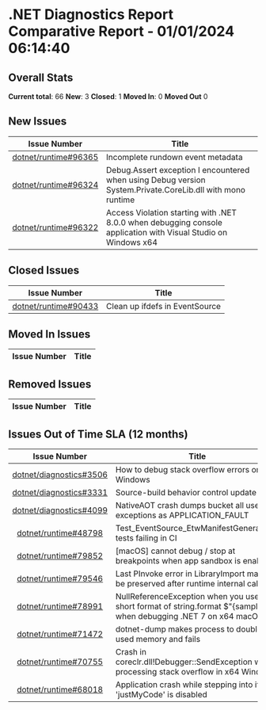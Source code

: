 # .NET Diagnostics Report Comparative Report - 01/01/2024 06:14:40

## Overall Stats

**Current total**: 66
**New**: 3
**Closed**: 1
**Moved In**: 0
**Moved Out** 0

## New Issues

| **Issue Number** | **Title** |
| :--------------: | --------- |
| [dotnet/runtime#96365](https://github.com/dotnet/runtime/issues/96365) | Incomplete rundown event metadata |
| [dotnet/runtime#96324](https://github.com/dotnet/runtime/issues/96324) | Debug.Assert exception I encountered when using Debug version System.Private.CoreLib.dll with mono runtime |
| [dotnet/runtime#96322](https://github.com/dotnet/runtime/issues/96322) | Access Violation starting with .NET 8.0.0 when debugging console application with Visual Studio on Windows x64 |

## Closed Issues

| **Issue Number** | **Title** |
| :--------------: | --------- |
| [dotnet/runtime#90433](https://github.com/dotnet/runtime/issues/90433) | Clean up ifdefs in EventSource |

## Moved In Issues

| **Issue Number** | **Title** |
| :--------------: | --------- |

## Removed Issues

| **Issue Number** | **Title** |
| :--------------: | --------- |

## Issues Out of Time SLA (12 months)

| **Issue Number** | **Title** |
| :--------------: | --------- |
| [dotnet/diagnostics#3506](https://github.com/dotnet/diagnostics/issues/3506) | How to debug stack overflow errors on Windows |
| [dotnet/diagnostics#3331](https://github.com/dotnet/diagnostics/issues/3331) | Source-build behavior control update |
| [dotnet/diagnostics#4099](https://github.com/dotnet/diagnostics/issues/4099) | NativeAOT crash dumps bucket all user exceptions as APPLICATION_FAULT |
| [dotnet/runtime#48798](https://github.com/dotnet/runtime/issues/48798) | Test_EventSource_EtwManifestGeneration* tests failing in CI |
| [dotnet/runtime#79852](https://github.com/dotnet/runtime/issues/79852) | [macOS] cannot debug / stop at breakpoints when app sandbox is enabled |
| [dotnet/runtime#79546](https://github.com/dotnet/runtime/issues/79546) | Last PInvoke error in LibraryImport may not be preserved after runtime internal calls |
| [dotnet/runtime#78991](https://github.com/dotnet/runtime/issues/78991) | NullReferenceException when you use the short format of string.format $"{sample}" when debugging .NET 7 on x64 macOS |
| [dotnet/runtime#71472](https://github.com/dotnet/runtime/issues/71472) | dotnet-dump makes process to double its used memory and fails |
| [dotnet/runtime#70755](https://github.com/dotnet/runtime/issues/70755) | Crash in coreclr.dll!Debugger::SendException while processing stack overflow in x64 Windows |
| [dotnet/runtime#68018](https://github.com/dotnet/runtime/issues/68018) | Application crash while stepping into if 'justMyCode' is disabled |

